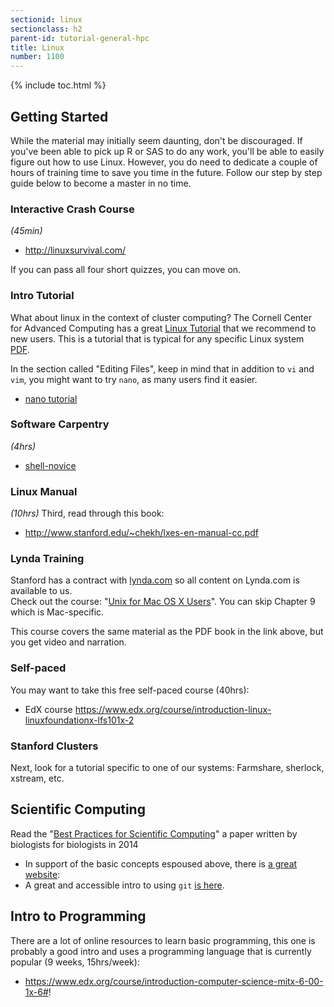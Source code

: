 ```yaml
---
sectionid: linux
sectionclass: h2
parent-id: tutorial-general-hpc
title: Linux
number: 1100
---
```


{% include toc.html %}

## Getting Started
While the material may initially seem daunting, don't be discouraged.  If you've been able to pick up R or SAS to do any work, you'll be able to easily figure out how to use Linux.  However, you do need to dedicate a couple of hours of training time to save you time in the future. Follow our step by step guide below to become a master in no time.

### Interactive Crash Course 
<em>(45min)</em>

* http://linuxsurvival.com/

If you can pass all four short quizzes, you can move on.

### Intro Tutorial
What about linux in the context of cluster computing? The Cornell Center for Advanced Computing has a great <a href="https://cvw.cac.cornell.edu/Linux" target="_blank">Linux Tutorial</a> that we recommend to new users. This is a tutorial that is typical for any specific Linux system 
<a href="https://portal.tacc.utexas.edu/documents/13601/1080823/LinuxIntro-20141009-eijkhout+%281%29.pdf/bcdcefad-47c5-4741-ab9f-c3380e63df93" target="_blank">PDF</a>.

In the section called "Editing Files", keep in mind that in addition to `vi` and `vim`, you might want to try `nano`, as many users find it easier.
* [nano tutorial](http://www.howtogeek.com/howto/42980/the-beginners-guide-to-nano-the-linux-command-line-text-editor/)


### Software Carpentry
<em>(4hrs)</em>
* [shell-novice](https://swcarpentry.github.io/shell-novice/ )


### Linux Manual
<em>(10hrs)</em>
Third, read through this book:
* http://www.stanford.edu/~chekh/lxes-en-manual-cc.pdf

### Lynda Training
Stanford has a contract with <a href="http://www.lynda.com" target="_blank">lynda.com</a> so all content on Lynda.com is available to us.  
Check out the course: "<a href="http://www.lynda.com/Mac-OS-X-10-6-tutorials/Unix-for-Mac-OS-X-Users/78546-2.html" target="_blank">Unix for Mac OS X Users</a>".  You can skip Chapter 9 which is Mac-specific.

This course covers the same material as the PDF book in the link above, but you get video and narration.

### Self-paced
You may want to take this free self-paced course (40hrs):
* EdX course https://www.edx.org/course/introduction-linux-linuxfoundationx-lfs101x-2

### Stanford Clusters
Next, look for a tutorial specific to one of our systems: Farmshare, sherlock, xstream, etc.


## Scientific Computing

Read the "<a href="http://journals.plos.org/plosbiology/article?id=10.1371/journal.pbio.1001745" target="_blank">Best Practices for Scientific Computing</a>" a paper written by biologists for biologists in 2014

* In support of the basic concepts espoused above, there is [a great website](https://software-carpentry.org/lessons.html):
* A great and accessible intro to using `git` [is here](http://www-cs-students.stanford.edu/~blynn/gitmagic/).

## Intro to Programming
There are a lot of online resources to learn basic programming, this one is probably a good intro and uses a programming language that is currently popular (9 weeks, 15hrs/week):
* https://www.edx.org/course/introduction-computer-science-mitx-6-00-1x-6#!
